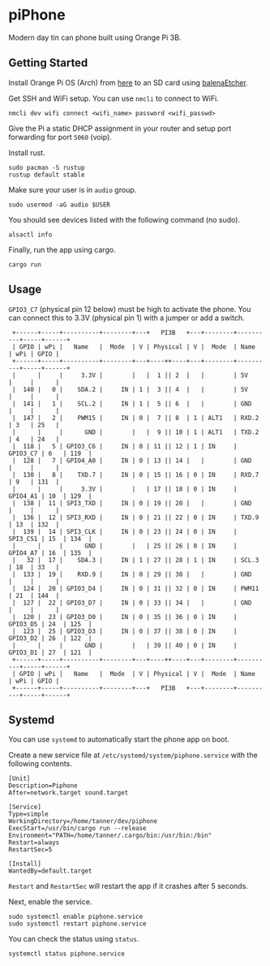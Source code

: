 # piPhone

Modern day tin can phone built using Orange Pi 3B.

## Getting Started

Install Orange Pi OS (Arch) from [here](http://www.orangepi.org/html/hardWare/computerAndMicrocontrollers/service-and-support/Orange-Pi-3B.html) to an SD card using [balenaEtcher](https://etcher.balena.io/).

Get SSH and WiFi setup. You can use `nmcli` to connect to WiFi.

```
nmcli dev wifi connect <wifi_name> password <wifi_passwd>
```

Give the Pi a static DHCP assignment in your router and setup port forwarding for port `5060` (voip).

Install rust.

```
sudo pacman -S rustup
rustup default stable
```

Make sure your user is in `audio` group.

```
sudo usermod -aG audio $USER
```

You should see devices listed with the following command (no sudo).

```
alsactl info
```

Finally, run the app using cargo.

```
cargo run
```

## Usage

`GPIO3_C7` (physical pin 12 below) must be high to activate the phone. You can connect this to 3.3V (physical pin 1) with a jumper or add a switch.

```
 +------+-----+----------+--------+---+   PI3B   +---+--------+----------+-----+------+
 | GPIO | wPi |   Name   |  Mode  | V | Physical | V |  Mode  | Name     | wPi | GPIO |
 +------+-----+----------+--------+---+----++----+---+--------+----------+-----+------+
 |      |     |     3.3V |        |   |  1 || 2  |   |        | 5V       |     |      |
 |  140 |   0 |    SDA.2 |     IN | 1 |  3 || 4  |   |        | 5V       |     |      |
 |  141 |   1 |    SCL.2 |     IN | 1 |  5 || 6  |   |        | GND      |     |      |
 |  147 |   2 |    PWM15 |     IN | 0 |  7 || 8  | 1 | ALT1   | RXD.2    | 3   | 25   |
 |      |     |      GND |        |   |  9 || 10 | 1 | ALT1   | TXD.2    | 4   | 24   |
 |  118 |   5 | GPIO3_C6 |     IN | 0 | 11 || 12 | 1 | IN     | GPIO3_C7 | 6   | 119  |
 |  128 |   7 | GPIO4_A0 |     IN | 0 | 13 || 14 |   |        | GND      |     |      |
 |  130 |   8 |    TXD.7 |     IN | 0 | 15 || 16 | 0 | IN     | RXD.7    | 9   | 131  |
 |      |     |     3.3V |        |   | 17 || 18 | 0 | IN     | GPIO4_A1 | 10  | 129  |
 |  138 |  11 | SPI3_TXD |     IN | 0 | 19 || 20 |   |        | GND      |     |      |
 |  136 |  12 | SPI3_RXD |     IN | 0 | 21 || 22 | 0 | IN     | TXD.9    | 13  | 132  |
 |  139 |  14 | SPI3_CLK |     IN | 0 | 23 || 24 | 0 | IN     | SPI3_CS1 | 15  | 134  |
 |      |     |      GND |        |   | 25 || 26 | 0 | IN     | GPIO4_A7 | 16  | 135  |
 |   32 |  17 |    SDA.3 |     IN | 1 | 27 || 28 | 1 | IN     | SCL.3    | 18  | 33   |
 |  133 |  19 |    RXD.9 |     IN | 0 | 29 || 30 |   |        | GND      |     |      |
 |  124 |  20 | GPIO3_D4 |     IN | 0 | 31 || 32 | 0 | IN     | PWM11    | 21  | 144  |
 |  127 |  22 | GPIO3_D7 |     IN | 0 | 33 || 34 |   |        | GND      |     |      |
 |  120 |  23 | GPIO3_D0 |     IN | 0 | 35 || 36 | 0 | IN     | GPIO3_D5 | 24  | 125  |
 |  123 |  25 | GPIO3_D3 |     IN | 0 | 37 || 38 | 0 | IN     | GPIO3_D2 | 26  | 122  |
 |      |     |      GND |        |   | 39 || 40 | 0 | IN     | GPIO3_D1 | 27  | 121  |
 +------+-----+----------+--------+---+----++----+---+--------+----------+-----+------+
 | GPIO | wPi |   Name   |  Mode  | V | Physical | V |  Mode  | Name     | wPi | GPIO |
 +------+-----+----------+--------+---+   PI3B   +---+--------+----------+-----+------+
 ```

## Systemd

You can use `systemd` to automatically start the phone app on boot.

Create a new service file at `/etc/systemd/system/piphone.service` with the following contents.

```
[Unit]
Description=Piphone
After=network.target sound.target

[Service]
Type=simple
WorkingDirectory=/home/tanner/dev/piphone
ExecStart=/usr/bin/cargo run --release
Environment="PATH=/home/tanner/.cargo/bin:/usr/bin:/bin"
Restart=always
RestartSec=5

[Install]
WantedBy=default.target
```

`Restart` and `RestartSec` will restart the app if it crashes after 5 seconds.

Next, enable the service.

```
sudo systemctl enable piphone.service
sudo systemctl restart piphone.service
```

You can check the status using `status`.

```
systemctl status piphone.service
```